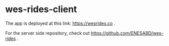 # wes-rides-client
The app is deployed at this link: https://wesrides.co . 

For the server side repository, check out https://github.com/ENESABD/wes-rides .
